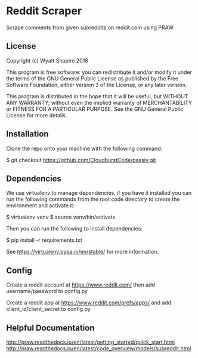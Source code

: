 # Reddit Scraper

Scrape comments from given subreddits on reddit.com using PRAW

## License
Copyright (c) Wyatt Shapiro 2018

This program is free software: you can redistribute it and/or modify it under the terms of the GNU General Public License as published by the Free Software Foundation, either version 3 of the License, or any later version.

This program is distributed in the hope that it will be useful, but WITHOUT ANY WARRANTY; without even the implied warranty of MERCHANTABILITY or FITNESS FOR A PARTICULAR PURPOSE. See the GNU General Public License for more details.

## Installation

Clone the repo onto your machine with the following command:

$ git checkout https://github.com/CloudburstCode/passiv.git


## Dependencies

We use virtualenv to manage dependencies, if you have it installed you can run
the following commands from the root code directory to create the environment and
activate it:

$ virtualenv venv
$ source venv/bin/activate

Then you can run the following to install dependencies:

$ pip install -r requirements.txt

See https://virtualenv.pypa.io/en/stable/ for more information.


## Config

Create a reddit account at https://www.reddit.com/ then add username/password to config.py

Create a reddit app at https://www.reddit.com/prefs/apps/ and add client_id/client_secret to config.py

## Helpful Documentation

http://praw.readthedocs.io/en/latest/getting_started/quick_start.html
http://praw.readthedocs.io/en/latest/code_overview/models/subreddit.html
